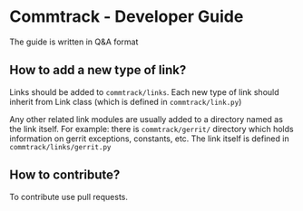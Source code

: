 # Commtrack - Developer Guide

The guide is written in Q&A format


## How to add a new type of link?

Links should be added to `commtrack/links`.
Each new type of link should inherit from Link class (which is defined in `commtrack/link.py`)

Any other related link modules are usually added to a directory named as the link itself.
For example: there is `commtrack/gerrit/` directory which holds information on gerrit exceptions,
constants, etc. The link itself is defined in `commtrack/links/gerrit.py`


## How to contribute?

To contribute use pull requests.
